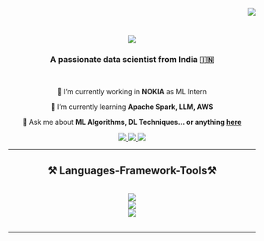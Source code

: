 [//]: <> (Visitior Badge) 
<a href="https://visitorbadge.io/status?path=GSelvakumar"><img align="right" src="https://api.visitorbadge.io/api/visitors?path=GSelvakumar&labelColor=%23697689&countColor=%23d9e3f0" /></a><br/>

[//]: <> (Name Live Typing) 
<h1 align="center">
    <img src="https://readme-typing-svg.herokuapp.com/?font=Righteous&size=35&center=true&vCenter=true&width=500&height=70&duration=4000&lines=Hi+There!+🙏;+I'm+Selvakumar+Gandeeban!;" />
</h1>

[//]: <> (About) 
<h3 align="center">A passionate data scientist from India 🇮🇳</h3><br/>

<div align="center">
 
 🔭 I’m currently working in **NOKIA** as ML Intern
 
 🌱 I’m currently learning **Apache Spark, LLM, AWS**

💬 Ask me about **ML Algorithms, DL Techniques... or anything [here](https://github.com/GSelvakumar/GSelvakumar/issues)**

 </div>

[//]: <> (Contact Information)
<div align="center"> 
  <a href="mailto:iselvakumarg@gmail.com">
    <img src="https://img.shields.io/badge/Gmail-333333?style=for-the-badge&logo=gmail&logoColor=red" />
  </a>
  <a href="https://www.linkedin.com/in/selvakumar-g-a366b0178/" target="_blank">
    <img src="https://img.shields.io/badge/LinkedIn-0077B5?style=for-the-badge&logo=linkedin&logoColor=white" target="_blank" />
  </a>
  <a href="" target="_blank">
     <img src="https://img.shields.io/badge/Portfolio-FF5722?style=for-the-badge&logo=todoist&logoColor=white" target="_blank" />
  </a>
</div>

<hr/>


[//]: <> (Language Information)
<h2 align="center">⚒️ Languages-Framework-Tools⚒️</h2>
<br/>
<div align="center">
    <img src="https://skillicons.dev/icons?i=html,css,javascript,python,nodejs,express,mysql,java,md" /><br>
    <img src="https://skillicons.dev/icons?i=flask,bootstrap,pytorch,babel,opencv,sklearn,tensorflow" /><br>
    <img src="https://skillicons.dev/icons?i=anaconda,aws,docker,figma,firebase,git,github,vscode" /><br>
</div>

<br/>
<hr/>











